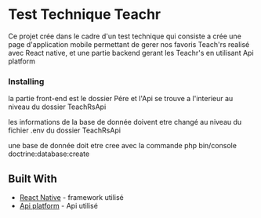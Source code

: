 # Test Technique Teachr

Ce projet crée dans le cadre d'un test technique qui consiste a crée une page d'application mobile permettant de gerer nos favoris Teach'rs realisé avec React native, et une partie backend gerant les Teachr's en utilisant Api platform


### Installing

la partie front-end est le dossier Pére et l'Api se trouve a l'interieur au niveau du dossier TeachRsApi

les informations de la base de donnée doivent etre changé au niveau du fichier .env du dossier TeachRsApi

une base de donnée doit etre cree avec la commande php bin/console doctrine:database:create 


## Built With

* [React Native](https://react-native.org/) - framework utilisé
* [Api platform](https://api-platform.com/) -  Api utilisé





